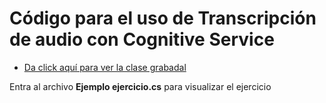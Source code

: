 # Código para el uso de Transcripción de audio con Cognitive Service 

 - [Da click aquí para ver la clase grabadal](https://web.microsoftstream.com/video/d8489782-d8a5-4d8a-a811-9da4ac624531)

Entra al archivo **Ejemplo ejercicio.cs** para visualizar el ejercicio

